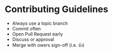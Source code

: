 # Contributing Guidelines

* Always use a topic branch
* Commit often
* Open Pull Request early
* Discuss or approval
* Merge with owers sign-off (i.e. :+1:)
